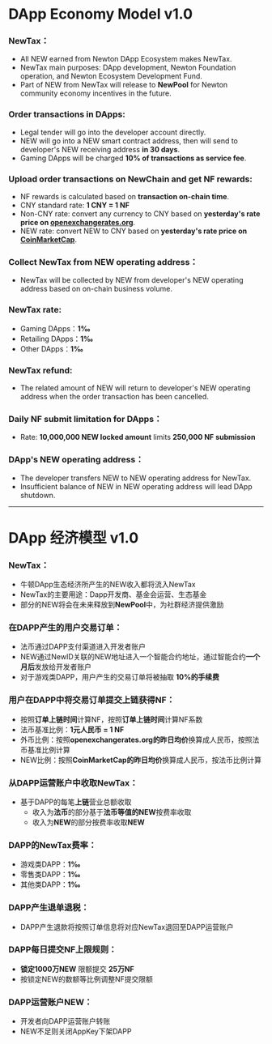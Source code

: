 # DApp Economy Model v1.0

### NewTax：
* All NEW earned from Newton DApp Ecosystem makes NewTax.
* NewTax main purposes: DApp development, Newton Foundation operation, and Newton Ecosystem Development Fund.
* Part of NEW from NewTax will release to **NewPool** for Newton community economy incentives in the future.

### Order transactions in DApps:
* Legal tender will go into the developer account directly.
* NEW will go into a NEW smart contract address, then will send to developer's NEW receiving address **in 30 days**.
* Gaming DApps will be charged **10% of transactions as service fee**.

### Upload order transactions on NewChain and get NF rewards:
* NF rewards is calculated based on **transaction on-chain time**.
* CNY standard rate: **1 CNY = 1 NF**
* Non-CNY rate: convert any currency to CNY based on **yesterday's rate price on [openexchangerates.org](https://openexchangerates.org/)**.
* NEW rate: convert NEW to CNY based on **yesterday's rate price on [CoinMarketCap](https://coinmarketcap.com/currencies/newton/)**.

### Collect NewTax from NEW operating address：
* NewTax will be collected by NEW from developer's NEW operating address based on on-chain business volume.

### NewTax rate:
* Gaming DApps：**1‰**
* Retailing DApps：**1‰**
* Other DApps：**1‰**

### NewTax refund:
* The related amount of NEW will return to developer's NEW operating address when the order transaction has been cancelled.

### Daily NF submit limitation for DApps：
* Rate: **10,000,000 NEW locked amount** limits **250,000 NF submission**

### DApp's NEW operating address：
* The developer transfers NEW to NEW operating address for NewTax.
* Insufficient balance of NEW in NEW operating address will lead DApp shutdown.

---

# DApp 经济模型 v1.0

### NewTax：
* 牛顿DApp生态经济所产生的NEW收入都将流入NewTax
* NewTax的主要用途：Dapp开发商、基金会运营、生态基金
* 部分的NEW将会在未来释放到**NewPool**中，为社群经济提供激励

### 在DAPP产生的用户交易订单：
* 法币通过DAPP支付渠道进入开发者账户
* NEW通过NewID关联的NEW地址进入一个智能合约地址，通过智能合约**一个月后**发放给开发者账户
* 对于游戏类DAPP，用户产生的交易订单将被抽取 **10%的手续费**

### 用户在DAPP中将交易订单提交上链获得NF：
* 按照**订单上链时间**计算NF，按照**订单上链时间**计算NF系数
* 法币基准比例：**1元人民币 = 1 NF**
* 外币比例：按照**openexchangerates.org的昨日均价**换算成人民币，按照法币基准比例计算
* NEW比例：按照**CoinMarketCap的昨日均价**换算成人民币，按法币比例计算

### 从DAPP运营账户中收取NewTax：
* 基于DAPP的每笔**上链**营业总额收取
	* 收入为**法币**的部分基于**法币等值的NEW**按费率收取
	* 收入为**NEW**的部分按费率收取**NEW**

### DAPP的NewTax费率：
* 游戏类DAPP：**1‰**
* 零售类DAPP：**1‰**
* 其他类DAPP：**1‰**

### DAPP产生退单退税：
* DAPP产生退款将按照订单信息将对应NewTax退回至DAPP运营账户

### DAPP每日提交NF上限规则：
* **锁定1000万NEW** 限额提交 **25万NF**
* 按锁定NEW的数额等比例调整NF提交限额

### DAPP运营账户NEW：
* 开发者向DAPP运营账户转账
* NEW不足则关闭AppKey下架DAPP
